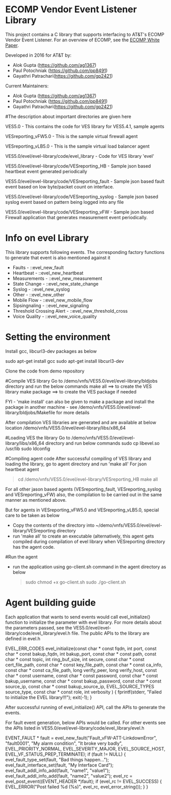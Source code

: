 # ECOMP Vendor Event Listener Library


This project contains a C library that supports interfacing to AT&T's ECOMP
Vendor Event Listener. For an overview of ECOMP, see the 
[ECOMP White Paper](http://att.com/ECOMP).

Developed in 2016 for AT&T by:
 * Alok Gupta (https://github.com/ag1367)
 * Paul Potochniak (https://github.com/pp8491)
 * Gayathri Patrachari(https://github.com/gp2421)

Current Maintainers: 
 * Alok Gupta (https://github.com/ag1367)
 * Paul Potochniak (https://github.com/pp8491)
 * Gayathri Patrachari(https://github.com/gp2421)

#The description about important directories are given here

 VES5.0 - This contains the code for VES library for VES5.4.1, sample agents

 VESreporting_vFW5.0 - This is the sample virtual firewall agent

 VESreporting_vLB5.0 - This is the sample virtual load balancer agent

 VES5.0/evel/evel-library/code/evel_library - Code for VES library 'evel'

 VES5.0/evel/evel-library/code/VESreporting_HB - Sample json based heartbeat event generated periodically

 VES5.0/evel/evel-library/code/VESreporting_fault - Sample json based fault event based on low byte/packet count on interface.

 VES5.0/evel/evel-library/code/VESreporting_syslog - Sample json based syslog event based on pattern being logged into any file

 VES5.0/evel/evel-library/code/VESreporting_vFW - Sample json based Firewall application that generates measurement event periodically. 

# Info on evel Library
This library supports following events. The corresponding factory functions to generate that event is also mentioned against it
- Faults  - ::evel_new_fault
- Heartbeat - ::evel_new_heartbeat
- Measurements - ::evel_new_measurement
- State Change - ::evel_new_state_change
- Syslog - ::evel_new_syslog
- Other - ::evel_new_other
- Mobile Flow - ::evel_new_mobile_flow
- Sipsingnaling - ::evel_new_signaling
- Threshold Crossing Alert - ::evel_new_threshold_cross
- Voice Quality - ::evel_new_voice_quality

# Setting the environment
Install gcc, libcurl3-dev packages as below

  sudo apt-get install gcc
  sudo apt-get install libcurl3-dev

Clone the code from demo repository

#Compile VES library
 Go to /demo/vnfs/VES5.0/evel/evel-library/bldjobs directory and run the below commands
   make all ==> to create the VES library
   make package ==> to create the VES package if needed

   FYI - 'make install' can also be given to make a package and install the package in another machine - see /demo/vnfs/VES5.0/evel/evel-library/bldjobs/Makefile for more details 

 After compilation VES libraries are generated and are available at below location
   /demo/vnfs/VES5.0/evel/evel-library/libs/x86_64

#Loading VES the library
 Go to /demo/vnfs/VES5.0/evel/evel-library/libs/x86_64 directory and run below commands
   sudo cp libevel.so /usr/lib
   sudo ldconfig

#Compiling agent code
 After successful compiling of VES library and loading the library, go to agent directory and run 'make all'
For json heartbeat agent
 > cd /demo/vnfs/VES5.0/evel/evel-library/VESreporting_HB
 > make all

For all other jason based agents (VESreporting_fault, VESreporting_syslog and VESreporting_vFW) also, the compilation to be carried out in the same manner as mentioned above. 

But for agents in VESreporting_vFW5.0 and VESreporting_vLB5.0, special care to be taken as below
 - Copy the contents of the directory into ~/demo/vnfs/VES5.0/evel/evel-library/VESreporting directory
 - run 'make all' to create an executable (alternatively, this agent gets compiled during compilation of evel library when VESreporting directory has the agent code.

#Run the agent
 - run the application using go-client.sh command in the agent directory as below
    > sudo chmod +x go-client.sh
    > sudo ./go-client.sh

# Agent building guide

Each application that wants to send events would call evel_initialize() function to initialize the parameter with evel library. For more details about the parameters passed, see the VES5.0/evel/evel-library/code/evel_library/evel.h file. The public APIs to the library are defined in evel.h

EVEL_ERR_CODES evel_initialize(const char * const fqdn,
                               int port,
                               const char * const bakup_fqdn,
                               int bakup_port,
                               const char * const path,
                               const char * const topic,
                               int ring_buf_size,
                               int secure,
                               const char * const cert_file_path,
                               const char * const key_file_path,
                               const char * const ca_info,
                               const char * const ca_file_path,
                               long verify_peer,
                               long verify_host,
                               const char * const username,
                               const char * const password,
                               const char * const bakup_username,
                               const char * const bakup_password,
                               const char * const source_ip,
                               const char * const bakup_source_ip,
                               EVEL_SOURCE_TYPES source_type,
                               const char * const role,
                               int verbosity
                               )  {
    fprintf(stderr, "Failed to initialize the EVEL library!!!");
    exit(-1);
  }

After successful running of evel_initialize() API, call the APIs to generate the events.

For fault event generation, below APIs would be called. For other events see the APIs listed in VES5.0/evel/evel-library/code/evel_library/evel.h

  EVENT_FAULT * fault = evel_new_fault("Fault_vFW-ATT-LinkdownError",
                                       "fault0001",
                                       "My alarm condition",
                                       "It broke very badly",
                                       EVEL_PRIORITY_NORMAL,
                                       EVEL_SEVERITY_MAJOR,
                                        EVEL_SOURCE_HOST,
                             EVEL_VF_STATUS_PREP_TERMINATE);
  if (fault != NULL)
  {
    evel_fault_type_set(fault, "Bad things happen...");
    evel_fault_interface_set(fault, "My Interface Card");
    evel_fault_addl_info_add(fault, "name1", "value1");
    evel_fault_addl_info_add(fault, "name2", "value2");
    evel_rc = evel_post_event((EVENT_HEADER *)fault);
    if (evel_rc != EVEL_SUCCESS)
    {
      EVEL_ERROR("Post failed %d (%s)", evel_rc, evel_error_string());
    }
  }

